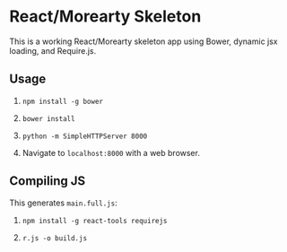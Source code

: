 React/Morearty Skeleton
====

This is a working React/Morearty skeleton app using Bower, dynamic jsx loading, and Require.js.

Usage
----

1. `npm install -g bower`

2. `bower install`

3. `python -m SimpleHTTPServer 8000`

4. Navigate to `localhost:8000` with a web browser.

Compiling JS
----

This generates `main.full.js`:

1. `npm install -g react-tools requirejs`

2. `r.js -o build.js`
